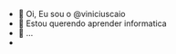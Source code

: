 - 👋 Oi, Eu sou o @viniciuscaio
- 👀 Estou querendo aprender informatica
- 🌱 ...
- 
<!---
viniciuscaio/viniciuscaio is a ✨ special ✨ repository because its `README.md` (this file) appears on your GitHub profile.
You can click the Preview link to take a look at your changes.
--->
